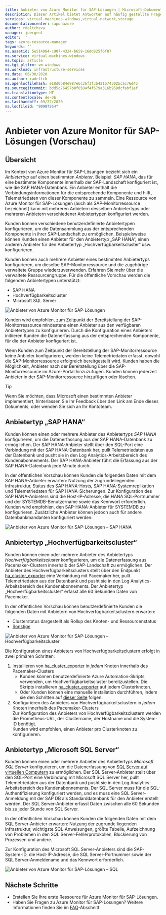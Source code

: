 ```yaml
---
title: Anbieter von Azure Monitor für SAP-Lösungen | Microsoft-Dokumentation
description: Dieser Artikel bietet Antworten auf häufig gestellte Fragen zu Azure Monitor für SAP-Lösungsanbieter.
services: virtual-machines-windows,virtual-network,storage
documentationcenter: saponazure
author: rdeltcheva
manager: juergent
editor: ''
tags: azure-resource-manager
keywords: ''
ms.assetid: 5e514964-c907-4324-b659-16dd825f6f87
ms.service: virtual-machines-windows
ms.topic: article
ms.tgt_pltfrm: vm-windows
ms.workload: infrastructure-services
ms.date: 06/30/2020
ms.author: radeltch
ms.openlocfilehash: e18d0b84e987e6c36f3f3b4215743025cac76d45
ms.sourcegitcommit: bdd5c76457b0f0504f4f679a316b959dcfabf1ef
ms.translationtype: HT
ms.contentlocale: de-DE
ms.lasthandoff: 09/22/2020
ms.locfileid: "90987264"
---
```

# <a name="azure-monitor-for-sap-solutions-providers-preview"></a>Anbieter von Azure Monitor für SAP-Lösungen (Vorschau)

## <a name="overview"></a>Übersicht  

Im Kontext von Azure Monitor für SAP-Lösungen bezieht sich ein *Anbietertyp* auf einen bestimmten *Anbieter*. Beispiel: *SAP HANA*, das für eine bestimmte Komponente innerhalb der SAP-Landschaft konfiguriert ist, wie die SAP HANA-Datenbank. Ein Anbieter enthält die Verbindungsinformationen für die entsprechende Komponente und hilft, Telemetriedaten von dieser Komponente zu sammeln. Eine Ressource von Azure Monitor für SAP-Lösungen (auch als SAP-Monitorressource bezeichnet) kann mit mehreren Anbietern desselben Anbietertyps oder mehreren Anbietern verschiedener Anbietertypen konfiguriert werden.
   
Kunden können verschiedene benutzerdefinierte Anbietertypen konfigurieren, um die Datensammlung aus der entsprechenden Komponente in ihrer SAP-Landschaft zu ermöglichen. Beispielsweise können Kunden einen Anbieter für den Anbietertyp „SAP HANA“, einen anderen Anbieter für den Anbietertyp „Hochverfügbarkeitscluster“ usw. konfigurieren.  

Kunden können auch mehrere Anbieter eines bestimmten Anbietertyps konfigurieren, um dieselbe SAP-Monitorressource und die zugehörige verwaltete Gruppe wiederzuverwenden. Erfahren Sie mehr über die verwaltete Ressourcengruppe. Für die öffentliche Vorschau werden die folgenden Anbietertypen unterstützt:   
- SAP HANA
- Hochverfügbarkeitscluster
- Microsoft SQL Server

![Anbieter von Azure Monitor für SAP-Lösungen](./media/azure-monitor-sap/azure-monitor-providers.png)

Kunden wird empfohlen, zum Zeitpunkt der Bereitstellung der SAP-Monitorressource mindestens einen Anbieter aus den verfügbaren Anbietertypen zu konfigurieren. Durch die Konfiguration eines Anbieters initiieren Kunden die Datenerfassung aus der entsprechenden Komponente, für die der Anbieter konfiguriert ist.   

Wenn Kunden zum Zeitpunkt der Bereitstellung der SAP-Monitorressource keine Anbieter konfigurieren, werden keine Telemetriedaten erfasst, obwohl die SAP-Monitorressource erfolgreich bereitgestellt wird. Kunden haben die Möglichkeit, Anbieter nach der Bereitstellung über die SAP-Monitorressource im Azure-Portal hinzuzufügen. Kunden können jederzeit Anbieter in der SAP-Monitorressource hinzufügen oder löschen.

> [!Tip]
> Wenn Sie möchten, dass Microsoft einen bestimmten Anbieter implementiert, hinterlassen Sie Ihr Feedback über den Link am Ende dieses Dokuments, oder wenden Sie sich an Ihr Kontoteam.  

## <a name="provider-type-sap-hana"></a>Anbietertyp „SAP HANA“

Kunden können einen oder mehrere Anbieter des Anbietertyps *SAP HANA* konfigurieren, um die Datenerfassung aus der SAP HANA-Datenbank zu ermöglichen. Der SAP HANA-Anbieter stellt über den SQL-Port eine Verbindung mit der SAP HANA-Datenbank her, pullt Telemetriedaten aus der Datenbank und pusht sie in den Log Analytics-Arbeitsbereich des Kundenabonnements. Der SAP HANA-Anbieter führt die Erfassung aus der SAP HANA-Datenbank jede Minute durch.  

In der öffentlichen Vorschau können Kunden die folgenden Daten mit dem SAP HANA-Anbieter erwarten: Nutzung der zugrundeliegenden Infrastruktur, Status des SAP HANA-Hosts, SAP HANA-Systemreplikation und Telemetriedaten für SAP HANA-Sicherungen. Zur Konfiguration des SAP HANA-Anbieters sind die Host-IP-Adresse, die HANA SQL-Portnummer und der SYSTEMDB-Benutzername sowie das Kennwort erforderlich. Kunden wird empfohlen, den SAP-HANA-Anbieter für SYSTEMDB zu konfigurieren. Zusätzliche Anbieter können jedoch auch für andere Datenbankmandanten konfiguriert werden.

![Anbieter von Azure Monitor für SAP-Lösungen – SAP HANA](./media/azure-monitor-sap/azure-monitor-providers-hana.png)

## <a name="provider-type-high-availability-cluster"></a>Anbietertyp „Hochverfügbarkeitscluster“
Kunden können einen oder mehrere Anbieter des Anbietertyps *Hochverfügbarkeitscluster* konfigurieren, um die Datenerfassung aus Pacemaker-Clustern innerhalb der SAP-Landschaft zu ermöglichen. Der Anbieter des Hochverfügbarkeitsclusters stellt über den Endpunkt [ha_cluster_exporter](https://github.com/ClusterLabs/ha_cluster_exporter) eine Verbindung mit Pacemaker her, pullt Telemetriedaten aus der Datenbank und pusht sie in den Log Analytics-Arbeitsbereich des Kundenabonnements. Der Anbietertyp „Hochverfügbarkeitscluster“ erfasst alle 60 Sekunden Daten von Pacemaker.  

In der öffentlichen Vorschau können benutzerdefinierte Kunden die folgenden Daten mit Anbietern von Hochverfügbarkeitsclustern erwarten:   
 - Clusterstatus dargestellt als Rollup des Knoten- und Ressourcenstatus 
 - [Sonstige](https://github.com/ClusterLabs/ha_cluster_exporter/blob/master/doc/metrics.md) 

![Anbieter von Azure Monitor für SAP-Lösungen – Hochverfügbarkeitscluster](./media/azure-monitor-sap/azure-monitor-providers-pacemaker-cluster.png)

Die Konfiguration eines Anbieters von Hochverfügbarkeitsclustern erfolgt in zwei primären Schritten: 
1. Installieren von [ha_cluster_exporter](https://github.com/ClusterLabs/ha_cluster_exporter) in *jedem* Knoten innerhalb des Pacemaker-Clusters 
    - Kunden können benutzerdefinierte Azure Automation-Skripts verwenden, um Hochverfügbarkeitscluster bereitzustellen. Die Skripts installieren [ha_cluster_exporter](https://github.com/ClusterLabs/ha_cluster_exporter) auf jedem Clusterknoten.  
    - Oder Kunden können eine manuelle Installation durchführen, indem sie den Schritten auf [dieser Seite](https://github.com/ClusterLabs/ha_cluster_exporter) folgen. 
2. Konfigurieren des Anbieters von Hochverfügbarkeitsclustern in *jedem* Knoten innerhalb des Pacemaker-Clusters  
  Zur Konfiguration des Anbieters von Hochverfügbarkeitsclustern werden die Prometheus-URL, der Clustername, der Hostname und die System-ID benötigt.   
  Kunden wird empfohlen, einen Anbieter pro Clusterknoten zu konfigurieren.   

## <a name="provider-type-microsoft-sql-server"></a>Anbietertyp „Microsoft SQL Server“

Kunden können einen oder mehrere Anbieter des Anbietertyps *Microsoft SQL Server* konfigurieren, um die Datenerfassung von [SQL Server auf virtuellen Computern](https://azure.microsoft.com/services/virtual-machines/sql-server/) zu ermöglichen. Der SQL Server-Anbieter stellt über den SQL-Port eine Verbindung mit Microsoft SQL Server her, pullt Telemetriedaten aus der Datenbank und pusht sie in den Log Analytics-Arbeitsbereich des Kundenabonnements. Der SQL Server muss für die SQL-Authentifizierung konfiguriert werden, und es muss eine SQL Server-Anmeldung mit der SAP DB als Standarddatenbank für den Anbieter erstellt werden. Der SQL Server-Anbieter erfasst Daten zwischen alle 60 Sekunden bis zu jeder Stunde von SQL Server.  

In der öffentlichen Vorschau können Kunden die folgenden Daten mit dem SQL Server-Anbieter erwarten: Nutzung der zugrunde liegenden Infrastruktur, wichtigste SQL-Anweisungen, größte Tabelle, Aufzeichnung von Problemen in den SQL Server-Fehlerprotokollen, Blockierung von Prozessen und andere.  

Zur Konfiguration des Microsoft SQL Server-Anbieters sind die SAP-System-ID, die Host-IP-Adresse, die SQL Server-Portnummer sowie der SQL Server-Anmeldename und das Kennwort erforderlich.

![Anbieter von Azure Monitor für SAP-Lösungen – SQL](./media/azure-monitor-sap/azure-monitor-providers-sql.png)

## <a name="next-steps"></a>Nächste Schritte

- Erstellen Sie Ihre erste Ressource für Azure Monitor für SAP-Lösungen.
- Haben Sie Fragen zu Azure Monitor für SAP-Lösungen? Weitere Informationen finden Sie im [FAQ](./azure-monitor-faq.md)-Abschnitt.

